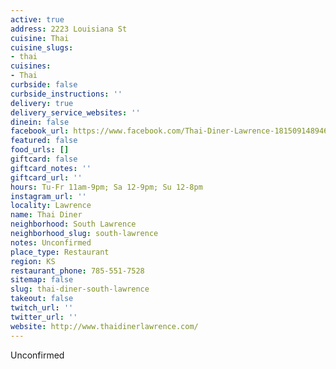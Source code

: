 ```yaml
---
active: true
address: 2223 Louisiana St
cuisine: Thai
cuisine_slugs:
- thai
cuisines:
- Thai
curbside: false
curbside_instructions: ''
delivery: true
delivery_service_websites: ''
dinein: false
facebook_url: https://www.facebook.com/Thai-Diner-Lawrence-181509148946240/
featured: false
food_urls: []
giftcard: false
giftcard_notes: ''
giftcard_url: ''
hours: Tu-Fr 11am-9pm; Sa 12-9pm; Su 12-8pm
instagram_url: ''
locality: Lawrence
name: Thai Diner
neighborhood: South Lawrence
neighborhood_slug: south-lawrence
notes: Unconfirmed
place_type: Restaurant
region: KS
restaurant_phone: 785-551-7528
sitemap: false
slug: thai-diner-south-lawrence
takeout: false
twitch_url: ''
twitter_url: ''
website: http://www.thaidinerlawrence.com/
---
```


Unconfirmed